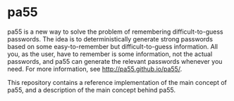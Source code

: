 pa55
====
pa55 is a new way to solve the problem of remembering difficult-to-guess passwords. The idea is to deterministically generate strong passwords based on some easy-to-remember but difficult-to-guess information. All you, as the user, have to remember is some information, not the actual passwords, and pa55 can generate the relevant passwords whenever you need. For more information, see http://pa55.github.io/pa55/.

This repository contains a reference implementation of the main concept of pa55, and a description of the main concept behind pa55.